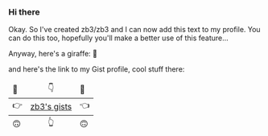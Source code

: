 ### Hi there

Okay. So I've created zb3/zb3 and I can now add this text to my profile. You can do this too, hopefully you'll make a better use of this feature...

Anyway, here's a giraffe: 🦒

and here's the link to my Gist profile, cool stuff there:   
<table>
  <thead>
    <tr>
      <td>🙂
      <td align="center">👇
      <td>🙂
    </tr>
   </thead>
   <tbody>
    <tr>
      <td>👉
      <td><a href="https://gist.github.com/zb3">zb3's gists</a>
      <td>👈
    </tr>
  </tbody>
  <tfoot>
    <tr>
      <td>🙃
      <td align="center">👆
      <td>🙃
    </tr>
  </tfoot>
</table>

<!--
**zb3/zb3** is a ✨ _special_ ✨ repository because its `README.md` (this file) appears on your GitHub profile.

Here are some ideas to get you started:

- 🔭 I’m currently working on ...
- 🌱 I’m currently learning ...
- 👯 I’m looking to collaborate on ...
- 🤔 I’m looking for help with ...
- 💬 Ask me about ...
- 📫 How to reach me: ...
- 😄 Pronouns: ...
- ⚡ Fun fact: ...
-->
